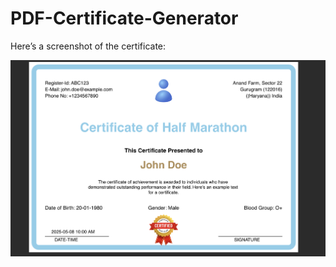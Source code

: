 # PDF-Certificate-Generator

Here’s a screenshot of the certificate:

<img src="./assests/my-photo.png" alt="Certificate preview" width="600" />
